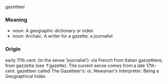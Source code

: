gazetteer
### Meaning
+ _noun_: A geographic dictionary or index
+ _noun_: Archaic. A writer for a gazette; a journalist

### Origin

early 17th cent. (in the sense ‘journalist’): via French from Italian gazzettiere, from gazzetta (see ↑gazette). The current sense comes from a late 17th-cent. gazetteer called The Gazetteer's: or, Newsman's Interpreter: Being a Geographical Index
